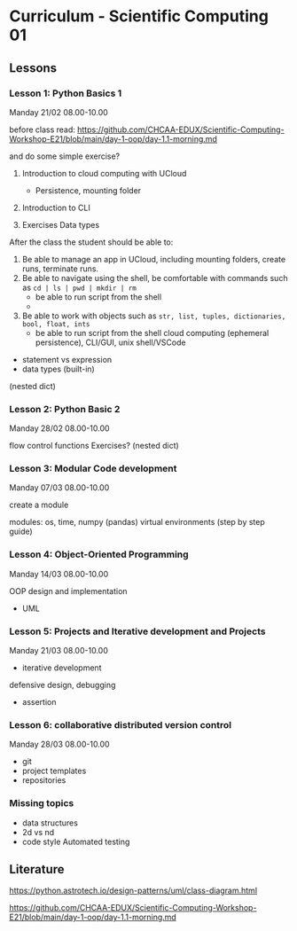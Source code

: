 # Curriculum - Scientific Computing 01


## Lessons




### Lesson 1: Python Basics 1 
Manday 21/02 08.00-10.00

<!-- IM -->

before class read:
https://github.com/CHCAA-EDUX/Scientific-Computing-Workshop-E21/blob/main/day-1-oop/day-1.1-morning.md


and do some simple exercise?

1) Introduction to cloud computing with UCloud
    - Persistence, mounting folder
2) Introduction to CLI

3) Exercises Data types


After the class the student should be able to:
1) Be able to manage an app in UCloud, including mounting folders, create runs, terminate runs.
2) Be able to navigate using the shell, be comfortable with commands such as ` cd | ls | pwd | mkdir | rm `
    - be able to run script from the shell
    - 
3) Be able to work with objects such as `str, list, tuples, dictionaries, bool, float, ints` 
    - be able to run script from the shell
cloud computing (ephemeral persistence), CLI/GUI, unix shell/VSCode

* statement vs expression
* data types (built-in)

(nested dict)
<!-- Error messages -->

### Lesson 2: Python Basic 2
Manday 28/02 08.00-10.00

<!-- Lasse -->
flow control
functions
Exercises? 
(nested dict)

### Lesson 3: Modular Code development
Manday 07/03 08.00-10.00

<!-- Lasse -->
<!-- IM kan ikke være der -->

create a module
<!-- import i R -->
modules: os, time, numpy (pandas)
virtual environments (step by step guide)

<!-- prøv at load en pakke der ikke er installeret -> error -> gå i terminal -> pip install -> snak om nice med requirements.txt og venvs.. Giver mindre mening på ucloud, mere lokalt -->



### Lesson 4: Object-Oriented Programming
Manday 14/03 08.00-10.00

<!-- IM -->
OOP design and implementation

* UML
<!-- * Agent-based models -->


### Lesson 5: Projects and Iterative development and Projects
Manday 21/03 08.00-10.00

<!-- kenneth -->
* iterative development


defensive design, debugging

* assertion


### Lesson 6: collaborative distributed version control
Manday 28/03 08.00-10.00

<!-- kenneth -->
* git
* project templates
* repositories



### Missing topics

* data structures
* 2d vs nd
* code style
  Automated testing

## Literature
https://python.astrotech.io/design-patterns/uml/class-diagram.html

https://github.com/CHCAA-EDUX/Scientific-Computing-Workshop-E21/blob/main/day-1-oop/day-1.1-morning.md
